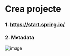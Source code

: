 # Crea projecte

### 1. https://start.spring.io/

### 2. Metadata

![image](https://github.com/user-attachments/assets/edd6a905-ce2e-4841-9a14-5d3be9ea115c)


